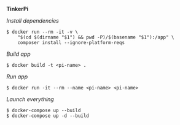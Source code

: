 **TinkerPi**

*Install dependencies*
```    
$ docker run --rm -it -v \
    "$(cd $(dirname "$1") && pwd -P)/$(basename "$1"):/app" \
    composer install --ignore-platform-reqs
```

*Build app*
```
$ docker build -t <pi-name> .
```

*Run app*
```
$ docker run -it --rm --name <pi-name> <pi-name>
```

*Launch everything*
```
$ docker-compose up --build
$ docker-compose up -d --build
```
